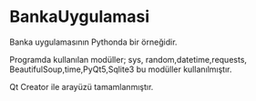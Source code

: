 # BankaUygulamasi

Banka uygulamasının Pythonda bir örneğidir.

Programda kullanılan modüller; sys, random,datetime,requests, BeautifulSoup,time,PyQt5,Sqlite3 bu modüller kullanılmıştır.

Qt Creator ile arayüzü tamamlanmıştır.
